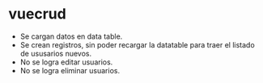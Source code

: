 # vuecrud

- Se cargan datos en data table.
- Se crean registros, sin poder recargar la datatable para traer el listado de ususarios nuevos.
- No se logra editar usuarios.
- No se logra eliminar usuarios.
